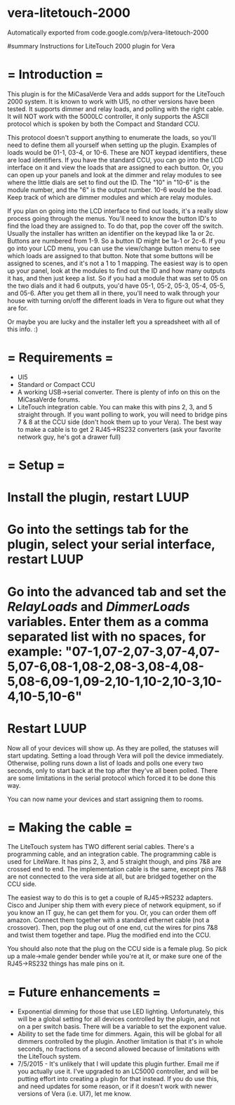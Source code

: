 # vera-litetouch-2000
Automatically exported from code.google.com/p/vera-litetouch-2000

#summary Instructions for LiteTouch 2000 plugin for Vera

# = Introduction =
This plugin is for the MiCasaVerde Vera and adds support for the LiteTouch 2000 system.  It is known to work with UI5, no other versions have been tested.  It supports dimmer and relay loads, and polling with the right cable.  It will NOT work with the 5000LC controller, it only supports the ASCII protocol which is spoken by both the Compact and Standard CCU.

This protocol doesn't support anything to enumerate the loads, so you'll need to define them all yourself when setting up the plugin.  Examples of loads would be 01-1, 03-4, or 10-6.  These are NOT keypad identifiers, these are load identifiers.  If you have the standard CCU, you can go into the LCD interface on it and view the loads that are assigned to each button.  Or, you can open up your panels and look at the dimmer and relay modules to see where the little dials are set to find out the ID.  The "10" in "10-6" is the module number, and the "6" is the output number.  10-6 would be the load.  Keep track of which are dimmer modules and which are relay modules.

If you plan on going into the LCD interface to find out loads, it's a really slow process going through the menus.  You'll need to know the button ID's to find the load they are assigned to.  To do that, pop the cover off the switch.  Usually the installer has written an identifier on the keypad like 1a or 2c.  Buttons are numbered from 1-9.  So a button ID might be 1a-1 or 2c-6.  If you go into your LCD menu, you can use the view/change button menu to see which loads are assigned to that button.  Note that some buttons will be assigned to scenes, and it's not a 1 to 1 mapping.  The easiest way is to open up your panel, look at the modules to find out the ID and how many outputs it has, and then just keep a list.  So if you had a module that was set to 05 on the two dials and it had 6 outputs, you'd have 05-1, 05-2, 05-3, 05-4, 05-5, and 05-6.  After you get them all in there, you'll need to walk through your house with turning on/off the different loads in Vera to figure out what they are for.  

Or maybe you are lucky and the installer left you a spreadsheet with all of this info.  :)

# = Requirements =
  * UI5
  * Standard or Compact CCU
  * A working USB->serial converter.  There is plenty of info on this on the MiCasaVerde forums.
  * LiteTouch integration cable.  You can make this with pins 2, 3, and 5 straight through.  If you want polling to work, you will need to bridge pins 7 & 8 at the CCU side (don't hook them up to your Vera).  The best way to make a cable is to get 2 RJ45->RS232 converters (ask your favorite network guy, he's got a drawer full)

# = Setup = 
  # Install the plugin, restart LUUP
  # Go into the settings tab for the plugin, select your serial interface, restart LUUP
  # Go into the advanced tab and set the *RelayLoads* and *DimmerLoads* variables.  Enter them as a comma separated list with no spaces, for example: "07-1,07-2,07-3,07-4,07-5,07-6,08-1,08-2,08-3,08-4,08-5,08-6,09-1,09-2,10-1,10-2,10-3,10-4,10-5,10-6"
  # Restart LUUP

Now all of your devices will show up.  As they are polled, the statuses will start updating.  Setting a load through Vera will poll the device immediately.  Otherwise, polling runs down a list of loads and polls one every two seconds, only to start back at the top after they've all been polled.  There are some limitations in the serial protocol which forced it to be done this way.

You can now name your devices and start assigning them to rooms.

# = Making the cable = 
The LiteTouch system has TWO different serial cables.  There's a programming cable, and an integration cable.  The programming cable is used for LiteWare.  It has pins 2, 3, and 5 straight though, and pins 7&8 are crossed end to end.  The implementation cable is the same, except pins 7&8 are not connected to the vera side at all, but are bridged together on the CCU side.

The easiest way to do this is to get a couple of RJ45->RS232 adapters.  Cisco and Juniper ship them with every piece of network equipment, so if you know an IT guy, he can get them for you.  Or, you can order them off amazon.  Connect them together with a standard ethernet cable (not a crossover).  Then, pop the plug out of one end, cut the wires for pins 7&8 and twist them together and tape.  Plug the modified end into the CCU.

You should also note that the plug on the CCU side is a female plug.  So pick up a male->male gender bender while you're at it, or make sure one of the RJ45->RS232 things has male pins on it.

# = Future enhancements = 
  * Exponential dimming for those that use LED lighting.  Unfortunately, this will be a global setting for all devices controlled by the plugin, and not on a per switch basis.  There will be a variable to set the exponent value.  
  * Ability to set the fade time for dimmers.  Again, this will be global for all dimmers controlled by the plugin.  Another limitation is that it's in whole seconds, no fractions of a second allowed because of limitations with the LiteTouch system.
  * 7/5/2015 - It's unlikely that I will update this plugin further.  Email me if you actually use it.  I've upgraded to an LC5000 controller, and will be putting effort into creating a plugin for that instead.  If you do use this, and need updates for some reason, or if it doesn't work with newer versions of Vera (i.e. UI7), let me know.
